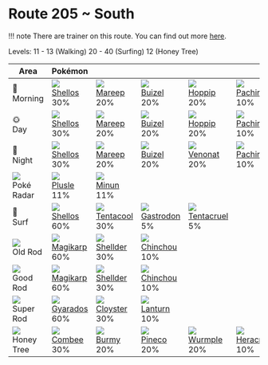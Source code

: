 # Route 205 ~ South

!!! note
    There are trainer on this route. You can find out more [here](../../trainer_pokemon/route_205__south/).

Levels: 11 - 13 (Walking) 20 - 40 (Surfing) 12 (Honey Tree)

Area                           | Pokémon                          | &nbsp;                           | &nbsp;                           | &nbsp;                           | &nbsp;
---                            | ---                              | ---                              | ---                              | ---                              | ---
🌅<br>Morning                   | ![][422]<br> [Shellos]<br> 30%  | ![][179]<br> [Mareep]<br> 20%   | ![][418]<br> [Buizel]<br> 20%   | ![][187]<br> [Hoppip]<br> 20%   | ![][417]<br> [Pachirisu]<br> 10%
🌞<br>Day                       | ![][422]<br> [Shellos]<br> 30%  | ![][179]<br> [Mareep]<br> 20%   | ![][418]<br> [Buizel]<br> 20%   | ![][187]<br> [Hoppip]<br> 20%   | ![][417]<br> [Pachirisu]<br> 10%
🌙<br>Night                     | ![][422]<br> [Shellos]<br> 30%  | ![][179]<br> [Mareep]<br> 20%   | ![][418]<br> [Buizel]<br> 20%   | ![][048]<br> [Venonat]<br> 20%  | ![][417]<br> [Pachirisu]<br> 10%
![][poke-radar]<br> Poké Radar | ![][311]<br> [Plusle]<br> 11%   | ![][312]<br> [Minun]<br> 11%
🌊<br> Surf                     | ![][422]<br> [Shellos]<br> 60%  | ![][072]<br> [Tentacool]<br> 30%| ![][423]<br> [Gastrodon]<br> 5% | ![][073]<br> [Tentacruel]<br> 5%
![][old-rod]<br> Old Rod       | ![][129]<br> [Magikarp]<br> 60% | ![][090]<br> [Shellder]<br> 30% | ![][170]<br> [Chinchou]<br> 10%
![][good-rod]<br> Good Rod     | ![][129]<br> [Magikarp]<br> 60% | ![][090]<br> [Shellder]<br> 30% | ![][170]<br> [Chinchou]<br> 10%
![][super-rod]<br> Super Rod   | ![][130]<br> [Gyarados]<br> 60% | ![][091]<br> [Cloyster]<br> 30% | ![][171]<br> [Lanturn]<br> 10%
![][honey]<br> Honey Tree      | ![][415]<br> [Combee]<br> 30%   | ![][412]<br> [Burmy]<br> 20%    | ![][204]<br> [Pineco]<br> 20%   | ![][265]<br> [Wurmple]<br> 20%  | ![][214]<br> [Heracross]<br> 10%


[Venonat]: ../../pokemon_changes/048/
[Tentacool]: ../../pokemon_changes/072/
[Tentacruel]: ../../pokemon_changes/073/
[Shellder]: ../../pokemon_changes/090/
[Cloyster]: ../../pokemon_changes/091/
[Magikarp]: ../../pokemon_changes/129/
[Gyarados]: ../../pokemon_changes/130/
[Chinchou]: ../../pokemon_changes/170/
[Lanturn]: ../../pokemon_changes/171/
[Mareep]: ../../pokemon_changes/179/
[Hoppip]: ../../pokemon_changes/187/
[Pineco]: ../../pokemon_changes/204/
[Heracross]: ../../pokemon_changes/214/
[Wurmple]: ../../pokemon_changes/265/
[Plusle]: ../../pokemon_changes/311/
[Minun]: ../../pokemon_changes/312/
[Burmy]: ../../pokemon_changes/412/
[Combee]: ../../pokemon_changes/415/
[Pachirisu]: ../../pokemon_changes/417/
[Buizel]: ../../pokemon_changes/418/
[Shellos]: ../../pokemon_changes/422/
[Gastrodon]: ../../pokemon_changes/423/
[good-rod]: ../img/items/good-rod.png
[honey]: ../img/items/honey.png
[old-rod]: ../img/items/old-rod.png
[poke-radar]: ../img/items/poke-radar.png
[super-rod]: ../img/items/super-rod.png
[048]: ../img/pokemon/048.png
[072]: ../img/pokemon/072.png
[073]: ../img/pokemon/073.png
[090]: ../img/pokemon/090.png
[091]: ../img/pokemon/091.png
[129]: ../img/pokemon/129.png
[130]: ../img/pokemon/130.png
[170]: ../img/pokemon/170.png
[171]: ../img/pokemon/171.png
[179]: ../img/pokemon/179.png
[187]: ../img/pokemon/187.png
[204]: ../img/pokemon/204.png
[214]: ../img/pokemon/214.png
[265]: ../img/pokemon/265.png
[311]: ../img/pokemon/311.png
[312]: ../img/pokemon/312.png
[412]: ../img/pokemon/412.png
[415]: ../img/pokemon/415.png
[417]: ../img/pokemon/417.png
[418]: ../img/pokemon/418.png
[422]: ../img/pokemon/422.png
[423]: ../img/pokemon/423.png
